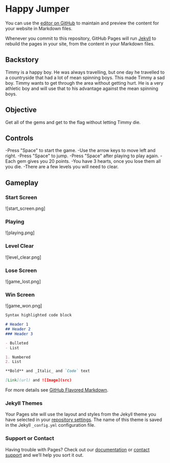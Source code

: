 # Happy Jumper

You can use the [editor on GitHub](https://github.com/ewalke0309/Happy-Jumper/edit/master/README.md) to maintain and preview the content for your website in Markdown files.

Whenever you commit to this repository, GitHub Pages will run [Jekyll](https://jekyllrb.com/) to rebuild the pages in your site, from the content in your Markdown files.

## Backstory

Timmy is a happy boy. He was always travelling, but one day he travelled to a countryside that had a lot of mean spinning boys. This made Timmy a sad boy. Timmy wants to get through the area without getting hurt. He is a very athletic boy and will use that to his advantage against the mean spinning boys.

## Objective

Get all of the gems and get to the flag without letting Timmy die.

## Controls

-Press "Space" to start the game.
-Use the arrow keys to move left and right.
-Press "Space" to jump.
-Press "Space" after playing to play again.
-Each gem gives you 20 points.
-You have 3 hearts, once you lose them all you die.
-There are a few levels you will need to clear.

## Gameplay

### Start Screen
![start_screen.png]

### Playing
![playing.png]

### Level Clear
![level_clear.png]

### Lose Screen
![game_lost.png]

### Win Screen
![game_won.png]



```markdown
Syntax highlighted code block

# Header 1
## Header 2
### Header 3

- Bulleted
- List

1. Numbered
2. List

**Bold** and _Italic_ and `Code` text

[Link](url) and ![Image](src)
```

For more details see [GitHub Flavored Markdown](https://guides.github.com/features/mastering-markdown/).

### Jekyll Themes

Your Pages site will use the layout and styles from the Jekyll theme you have selected in your [repository settings](https://github.com/ewalke0309/Happy-Jumper/settings). The name of this theme is saved in the Jekyll `_config.yml` configuration file.

### Support or Contact

Having trouble with Pages? Check out our [documentation](https://help.github.com/categories/github-pages-basics/) or [contact support](https://github.com/contact) and we’ll help you sort it out.
